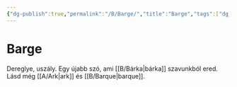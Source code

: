 ```yaml
---
{"dg-publish":true,"permalink":"/B/Barge/","title":"Barge","tags":["dg_uploaded"],"created":"2023-11-09T07:24","updated":"2023-11-09T07:24"}
---
```



# Barge

Dereglye, uszály. Egy újabb szó, ami [[B/Bárka\|bárka]] szavunkból ered. Lásd még [[A/Ark\|ark]] és [[B/Barque\|barque]].  